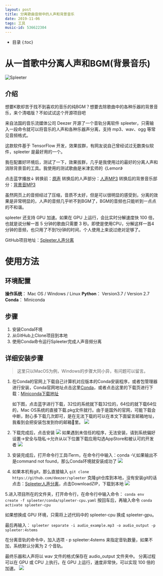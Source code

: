 ```yaml
---
layout: post
title: 分离歌曲音频中的人声和背景音乐
date: 2019-11-06
tags: 工具
music-id: 536622304
---
```

* 目录
{:toc}


# 从一首歌中分离人声和BGM(背景音乐)

![Spleeter](https://es-blogimg.oss-cn-hangzhou.aliyuncs.com/img/spleeter_logo.png)

## 介绍

想要K歌却苦于找不到喜欢的音乐的纯BGM？想要去除歌曲中的各种乐器的背景音乐，来个清唱版？不如试试这个开源项目吧

来自法国的音乐流媒体公司 Deezer 开源了一个音轨分离软件 spleeter，只需输入一段命令就可以将音乐的人声和各种乐器声分离，支持 mp3、wav、ogg 等常见音频格式。

这款软件基于 TensorFlow 开发，效果拔群，有网友说自己曾经试过无数类似软件，spleeter 是最好用的一个。

我在配置好环境后，测试了一下，效果拔群，几乎是我使用过的最好的分离人声和消除背景音的工具。我使用的测试歌曲是米津玄师的《Lemon》

点击蓝字播放↓
转换前：[原声](https://es-blogimg.oss-cn-hangzhou.aliyuncs.com/audio/Lemon-%E7%B1%B3%E6%B4%A5%E7%8E%84%E5%B8%88.mp3)
转换后的人声部分：[人声MP3](https://es-blogimg.oss-cn-hangzhou.aliyuncs.com/audio/vocals.mp3)
转换后的背景音乐部分：[背景音MP3](https://es-blogimg.oss-cn-hangzhou.aliyuncs.com/audio/accompaniment.mp3)

虽然网页上的音频经过了压缩，音质不太好，但是可以很明显的感受到，分离的效果是非常明显的，人声的音频几乎听不到BGM了，BGM的音频也只能听到一点点的不和谐。

spleeter 还支持 GPU 加速。如果在 GPU 上运行，会比实时分解速度快 100 倍，也就是说分解一首 5 分钟的歌曲只需要 3 秒。即使是使用CPU，分解这样一首4分钟的音频，也只用了不到1分钟的时间，个人使用上来说过绝对足够了。

GitHub项目地址：[Spleeter人声分离](https://github.com/deezer/spleeter)

# 使用方法
## 环境配置
**操作系统**： Mac OS / Windows / Linux
**Python**： Version3.7 / Version 2.7
**Conda**： Miniconda

## 步骤
1. 安装Conda环境
2. 从GitHub上Clone项目到本地
3. 使用Conda命令运行Spleeter完成人声音频分离


## 详细安装步骤
> 这里只以MacOS为例，Windows的步骤大同小异，有问题可以留言。

1. 在Conda的官网上下载自己计算机对应版本的Conda安装程序，或者包管理器进行安装，Conda官网地址点击这里[Conda](https://docs.conda.io/en/latest/conda.html)，或者点击这里的下载页进行下载：[Miniconda下载地址](https://docs.conda.io/en/latest/miniconda.html)

    如下图，点击蓝字进行下载，32位的系统就下载32位的，64位的就下载64位的，Mac OS系统的直接下载.pkg文件就行。由于是国外的官网，可能下载会中断，耐心多下载几次即可，是在无法下载的可以在本文下面留言邮箱地址，我看到会把安装包发到你的邮箱📮里。
![](https://es-blogimg.oss-cn-hangzhou.aliyuncs.com/img/20191106193236.png)

2. 下载完成后，点击安装
![](https://es-blogimg.oss-cn-hangzhou.aliyuncs.com/img/20191106193303.png)
    如果遇到未信任的程序，无法安装，请到系统偏好设置->安全与隐私->允许从以下位置下载应用勾选AppStore和被认可的开发者
![](https://es-blogimg.oss-cn-hangzhou.aliyuncs.com/img/20191106193211.png)

1. 安装完成后，打开命令行工具iTerm，在命令行中输入：conda -V,如果输出不是command not found，那么Conda环境就安装成功了
![](https://es-blogimg.oss-cn-hangzhou.aliyuncs.com/img/20191106194445.png)

1. 如果本机有git，那么直接输入
    `git clone https://github.com/deezer/spleeter`
    克隆git仓库到本地，没有安装git的话点击：[Spleeter人声分离](https://github.com/deezer/spleeter)，点击DownloadZIP，下载到本地
    ![](https://es-blogimg.oss-cn-hangzhou.aliyuncs.com/img/20191106194708.png)

5.进入项目所在的文件夹，打开命令行，在命令行中输入命令：
    `conda env create -f spleeter/conda/spleeter-cpu.yaml`
    按回车后，再输入命令
    `conda activate spleeter-cpu`
    

如果想换成 GPU 环境，只需将上述代码中的 spleeter-cpu 换成 spleeter-gpu。

最后再输入：
`spleeter separate -i audio_example.mp3 -o audio_output -p spleeter:4stems`

在分离音轨的命令中，加入选项 - p spleeter:4stems 来指定音轨数量，如果不加，系统默认分离为 2 个音轨。

最终乐器和人声将以 wav 文件的格式保存在 audio_output 文件夹中。
分离过程可以在 GPU 或 CPU 上执行。在 GPU 上运行，速度非常快，可以实现 100 倍的加速。
![](https://es-blogimg.oss-cn-hangzhou.aliyuncs.com/img/20191106195126.png)